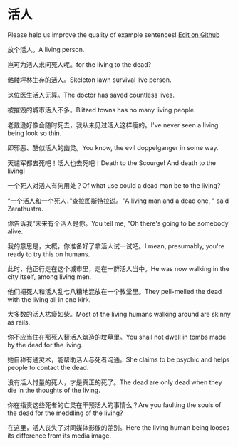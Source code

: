 # 活人

Please help us improve the quality of example sentences! [Edit on Github](https://github.com/jiyushe/jiyu-example-sentence-source/blob/main/chinese/huoren.md)

<p><span class="chinese">放个活人。</span><span class="english">A living person.</span></p>

<p><span class="chinese">岂可为活人求问死人呢。</span><span class="english">for the living to the dead?</span></p>

<p><span class="chinese">骷髅坪林生存的活人。</span><span class="english">Skeleton lawn survival live person.</span></p>

<p><span class="chinese">这位医生活人无算。</span><span class="english">The doctor has saved countless lives.</span></p>

<p><span class="chinese">被摧毁的城市活人不多。</span><span class="english">Blitzed towns has no many living people.</span></p>

<p><span class="chinese">老戴逊好像会随时死去，我从未见过活人这样瘦的。</span><span class="english">I've never seen a living being look so thin.</span></p>

<p><span class="chinese">即邪恶、酷似活人的幽灵。</span><span class="english">You know, the evil doppelganger in some way.</span></p>

<p><span class="chinese">天谴军都去死吧！活人也去死吧！</span><span class="english">Death to the Scourge! And death to the living!</span></p>

<p><span class="chinese">一个死人对活人有何用处？</span><span class="english">Of what use could a dead man be to the living?</span></p>

<p><span class="chinese">“一个活人和一个死人，”查拉图斯特拉说。</span><span class="english">"A living man and a dead one, " said Zarathustra.</span></p>

<p><span class="chinese">你告诉我“未来有个活人是你。</span><span class="english">You tell me, "Oh there's going to be somebody alive.</span></p>

<p><span class="chinese">我的意思是，大概，你准备好了拿活人试一试吧。</span><span class="english">I mean, presumably, you're ready to try this on humans.</span></p>

<p><span class="chinese">此时，他正行走在这个城市里，走在一群活人当中。</span><span class="english">He was now walking in the city itself, among living men.</span></p>

<p><span class="chinese">他们把死人和活人乱七八糟地混放在一个教堂里。</span><span class="english">They pell-melled the dead with the living all in one kirk.</span></p>

<p><span class="chinese">大多数的活人枯瘦如柴。</span><span class="english">Most of the living humans walking around are skinny as rails.</span></p>

<p><span class="chinese">你不应当住在那死人替活人筑造的坟墓里。</span><span class="english">You shall not dwell in tombs made by the dead for the living.</span></p>

<p><span class="chinese">她自称有通灵术，能帮助活人与死者沟通。</span><span class="english">She claims to be psychic and helps people to contact the dead.</span></p>

<p><span class="chinese">没有活人忖量的死人，才是真正的死了。</span><span class="english">The dead are only dead when they die in the thoughts of the living.</span></p>

<p><span class="chinese">你在指责这些死者的亡灵在干预活人的事情么？</span><span class="english">Are you faulting the souls of the dead for the meddling of the living?</span></p>

<p><span class="chinese">在这里，活人丧失了对同媒体影像的差别。</span><span class="english">Here the living human being looses its difference from its media image.</span></p>

